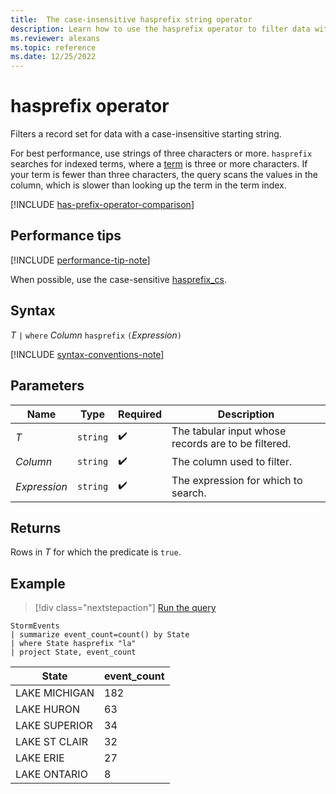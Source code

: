 ```yaml
---
title:  The case-insensitive hasprefix string operator
description: Learn how to use the hasprefix operator to filter data with a case-insensitive string.
ms.reviewer: alexans
ms.topic: reference
ms.date: 12/25/2022
---
```

# hasprefix operator

Filters a record set for data with a case-insensitive starting string.

For best performance, use strings of three characters or more. `hasprefix` searches for indexed terms, where a [term](datatypes-string-operators.md#what-is-a-term) is three or more characters. If your term is fewer than three characters, the query scans the values in the column, which is slower than looking up the term in the term index.

[!INCLUDE [has-prefix-operator-comparison](../../includes/has-prefix-operator-comparison.md)]

## Performance tips

[!INCLUDE [performance-tip-note](../../includes/performance-tip-note.md)]

When possible, use the case-sensitive [hasprefix_cs](hasprefix-cs-operator.md).

## Syntax

*T* `|` `where` *Column* `hasprefix` `(`*Expression*`)`

[!INCLUDE [syntax-conventions-note](../../includes/syntax-conventions-note.md)]

## Parameters

| Name | Type | Required | Description |
|--|--|--|--|
| *T* | `string` |  :heavy_check_mark: | The tabular input whose records are to be filtered.|
| *Column* | `string` |  :heavy_check_mark: | The column used to filter.|
| *Expression* | `string` |  :heavy_check_mark: | The expression for which to search.|

## Returns

Rows in *T* for which the predicate is `true`.

## Example

> [!div class="nextstepaction"]
> <a href="https://dataexplorer.azure.com/clusters/help/databases/Samples?query=H4sIAAAAAAAAAwsuyS/KdS1LzSsp5qpRKC7NzU0syqxKVUgFCcUn55fmldiCSQ1NhaRKheCSxJJUoMLyjNSiVAhPISOxuKAoNS2zQkEpJ1EJKFlQlJ+VmlwCkdZBNgoAsFHbIG4AAAA=" target="_blank">Run the query</a>

```kusto
StormEvents
| summarize event_count=count() by State
| where State hasprefix "la"
| project State, event_count
```

|State|event_count|
|-----|-----------|
|LAKE MICHIGAN|182|
|LAKE HURON|63|
|LAKE SUPERIOR|34|
|LAKE ST CLAIR|32|
|LAKE ERIE|27|
|LAKE ONTARIO|8|
